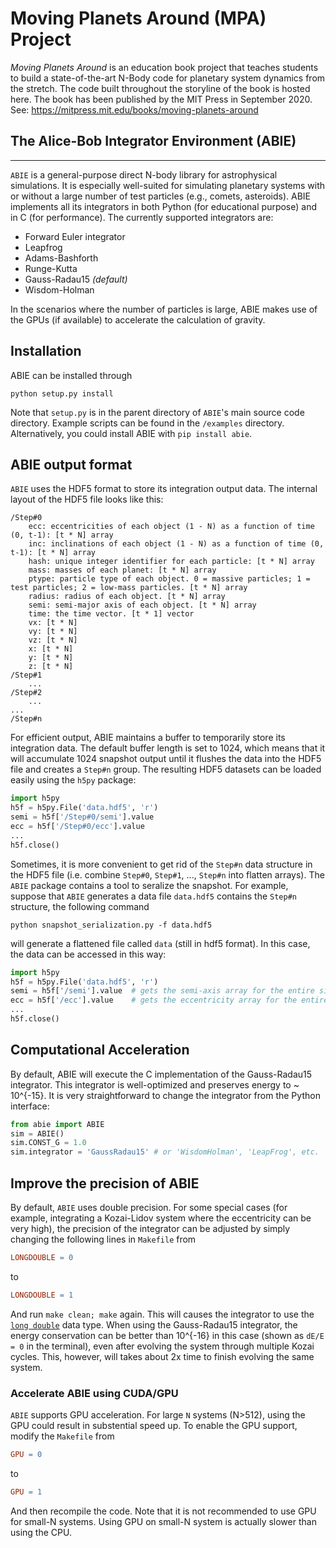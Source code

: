 # Moving Planets Around (MPA) Project

*Moving Planets Around* is an education book project that teaches students to build a state-of-the-art N-Body code for planetary system dynamics from the stretch. The code built throughout the storyline of the book is hosted here. The book has been published by the MIT Press in September 2020. See: https://mitpress.mit.edu/books/moving-planets-around 

## The Alice-Bob Integrator Environment (ABIE)
------
`ABIE` is a general-purpose direct N-body library for astrophysical simulations. It is especially well-suited for simulating planetary systems with or without a large number of test particles (e.g., comets, asteroids). ABIE implements all its integrators in both Python (for educational purpose) and in C (for performance). The currently supported integrators are:

- Forward Euler integrator 
- Leapfrog
- Adams-Bashforth
- Runge-Kutta
- Gauss-Radau15 *(default)*
- Wisdom-Holman

In the scenarios where the number of particles is large, ABIE makes use of the GPUs (if available) to accelerate the calculation of gravity.

## Installation
ABIE can be installed through 

    python setup.py install
Note that `setup.py` is in the parent directory of `ABIE`'s main source code directory. Example scripts can be found in the `/examples` directory. Alternatively, you could install ABIE with `pip install abie`.

## ABIE output format

`ABIE` uses the HDF5 format to store its integration output data. The internal layout of the HDF5 file looks like this:

    /Step#0
        ecc: eccentricities of each object (1 - N) as a function of time (0, t-1): [t * N] array
        inc: inclinations of each object (1 - N) as a function of time (0, t-1): [t * N] array
        hash: unique integer identifier for each particle: [t * N] array
        mass: masses of each planet: [t * N] array
        ptype: particle type of each object. 0 = massive particles; 1 = test particles; 2 = low-mass particles. [t * N] array
        radius: radius of each object. [t * N] array
        semi: semi-major axis of each object. [t * N] array
        time: the time vector. [t * 1] vector
        vx: [t * N]
        vy: [t * N]
        vz: [t * N]
        x: [t * N]
        y: [t * N]
        z: [t * N]
    /Step#1
        ...
    /Step#2
        ...
    ...
    /Step#n
    
For efficient output, ABIE maintains a buffer to temporarily store its integration data. The default buffer length is set to 1024, which means that it will accumulate 1024 snapshot output until it flushes the data into the HDF5 file and creates a `Step#n` group. The resulting HDF5 datasets can be loaded easily using the `h5py` package:

```python
import h5py
h5f = h5py.File('data.hdf5', 'r')
semi = h5f['/Step#0/semi'].value
ecc = h5f['/Step#0/ecc'].value
...
h5f.close()
```    

Sometimes, it is more convenient to get rid of the `Step#n` data structure in the HDF5 file (i.e. combine `Step#0`, `Step#1`, ..., `Step#n` into flatten arrays). The `ABIE` package contains a tool to seralize the snapshot. For example, suppose that `ABIE` generates a data file `data.hdf5` contains the `Step#n` structure, the following command

```
python snapshot_serialization.py -f data.hdf5
```
will generate a flattened file called `data` (still in hdf5 format). In this case, the data can be accessed in this way:
```python
import h5py
h5f = h5py.File('data.hdf5', 'r')
semi = h5f['/semi'].value  # gets the semi-axis array for the entire simulation
ecc = h5f['/ecc'].value    # gets the eccentricity array for the entire simulation
...
h5f.close()
```    

## Computational Acceleration

By default, ABIE will execute the C implementation of the Gauss-Radau15 integrator. This integrator is well-optimized and preserves energy to ~ 10^{-15}. It is very straightforward to change the integrator from the Python interface:

```python
from abie import ABIE
sim = ABIE()
sim.CONST_G = 1.0
sim.integrator = 'GaussRadau15' # or 'WisdomHolman', 'LeapFrog', etc.
```
    
## Improve the precision of ABIE

By default, `ABIE` uses double precision. For some special cases (for example, integrating a Kozai-Lidov system where the eccentricity can be very high), the precision of the integrator can be adjusted by simply changing the following lines in `Makefile` from

```Makefile
LONGDOUBLE = 0
```
    
to 

```Makefile
LONGDOUBLE = 1
```

And run `make clean; make` again. This  will causes the integrator to use the [`long double`](https://en.wikipedia.org/wiki/Long_double) data type. When using the Gauss-Radau15 integrator, the energy conservation can be better than 10^{-16} in this case (shown as `dE/E = 0` in the terminal), even after evolving the system through multiple Kozai cycles. This, however, will takes about 2x time to finish evolving the same system.


### Accelerate ABIE using CUDA/GPU

`ABIE` supports GPU acceleration. For large `N` systems (N>512), using the GPU could result in substential speed up. To enable the GPU support, modify the `Makefile` from

```Makefile
GPU = 0
```
    
to 

```Makefile
GPU = 1
```

And then recompile the code. Note that it is not recommended to use GPU for small-N systems. Using GPU on small-N system is actually slower than using the CPU.

  


